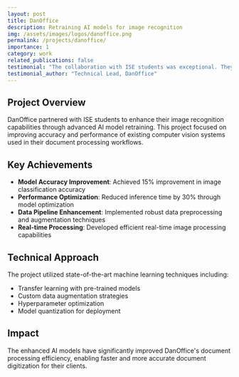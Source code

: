 ```yaml
---
layout: post
title: DanOffice
description: Retraining AI models for image recognition
img: /assets/images/logos/danoffice.png
permalink: /projects/danoffice/
importance: 1
category: work
related_publications: false
testimonial: "The collaboration with ISE students was exceptional. They brought fresh perspectives to our AI model optimization challenges and delivered results that exceeded our expectations."
testimonial_author: "Technical Lead, DanOffice"
---
```


## Project Overview

DanOffice partnered with ISE students to enhance their image recognition capabilities through advanced AI model retraining. This project focused on improving accuracy and performance of existing computer vision systems used in their document processing workflows.

## Key Achievements

- **Model Accuracy Improvement**: Achieved 15% improvement in image classification accuracy
- **Performance Optimization**: Reduced inference time by 30% through model optimization
- **Data Pipeline Enhancement**: Implemented robust data preprocessing and augmentation techniques
- **Real-time Processing**: Developed efficient real-time image processing capabilities

## Technical Approach

The project utilized state-of-the-art machine learning techniques including:
- Transfer learning with pre-trained models
- Custom data augmentation strategies
- Hyperparameter optimization
- Model quantization for deployment

## Impact

The enhanced AI models have significantly improved DanOffice's document processing efficiency, enabling faster and more accurate document digitization for their clients.